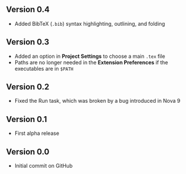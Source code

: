## Version 0.4

- Added BibTeX (`.bib`) syntax highlighting, outlining, and folding

## Version 0.3

- Added an option in **Project Settings** to choose a main `.tex` file
- Paths are no longer needed in the **Extension Preferences** if the executables are in `$PATH`

## Version 0.2

- Fixed the Run task, which was broken by a bug introduced in Nova 9

## Version 0.1

- First alpha release

## Version 0.0

- Initial commit on GitHub
